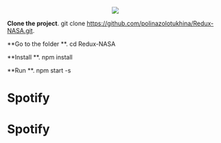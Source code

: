 <p align="center"><img src="https://cloud.githubusercontent.com/assets/3129129/22811426/bb69dc06-ef0c-11e6-8092-a0bea9060b35.png"/></p>



**Clone the project**. git clone https://github.com/polinazolotukhina/Redux-NASA.git.

**Go to the folder **. cd Redux-NASA

**Install **. npm install

**Run **. npm start -s
# Spotify
# Spotify
